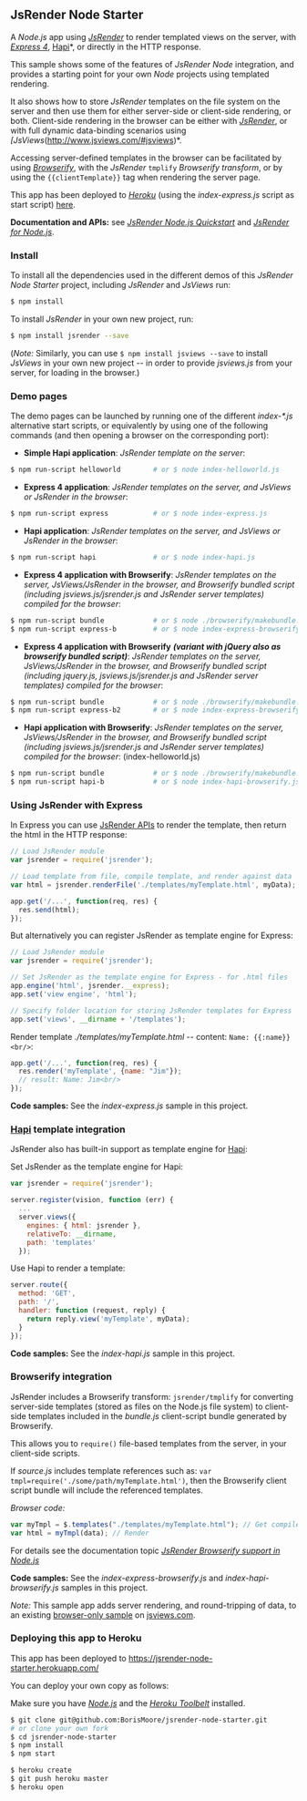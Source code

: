 ## JsRender Node Starter

A *Node.js* app using *[JsRender](https://github.com/BorisMoore/jsrender)* to render templated views on the server, with *[Express 4](http://expressjs.com/)*, [Hapi](http://hapijs.com/tutorials/views)*, or directly in the HTTP response.

This sample shows some of the features of *JsRender* *Node* integration, and provides a starting point for your own *Node* projects using templated rendering.

It also shows how to store *JsRender* templates on the file system on the server and then use them for either server-side or client-side rendering, or both. Client-side rendering in the browser can be either with *[JsRender](http://www.jsviews.com/#jsrender)*, or with full dynamic data-binding scenarios using *[JsViews*(http://www.jsviews.com/#jsviews)*.

Accessing server-defined templates in the browser can be facilitated by using *[Browserify](//browserify.org/)*, with the *JsRender* `tmplify` *Browserify transform*, or by using the `{{clientTemplate}}` tag when rendering the server page. 

This app has been deployed to *[Heroku](https://www.heroku.com/)* (using the *index-express.js* script as start script) [here](https://jsrender-node-starter.herokuapp.com/).

**Documentation and APIs:** see *[JsRender Node.js Quickstart](http://www.jsviews.com/#jsr-node-quickstart)* and *[JsRender for Node.js](http://www.jsviews.com/#jsrnode)*.

### Install

To install all the dependencies used in the different demos of this *JsRender Node Starter* project, including *JsRender* and *JsViews* run:

```bash
$ npm install
```

To install *JsRender* in your own new project, run:

```bash
$ npm install jsrender --save
```

(*Note:* Similarly, you can use `$ npm install jsviews --save` to install *JsViews* in your own new project -- in order to provide *jsviews.js* from your server, for loading in the browser.)

### Demo pages

The demo pages can be launched by running one of the different *index-\*.js* alternative start scripts, or equivalently by using one of the following commands (and then opening a browser on the corresponding port):

- **Simple Hapi application**: *JsRender template on the server*:

```bash
$ npm run-script helloworld        # or $ node index-helloworld.js
```

- **Express 4 application**: *JsRender templates on the server, and JsViews or JsRender in the browser*:

```bash
$ npm run-script express           # or $ node index-express.js
```

- **Hapi application**: *JsRender templates on the server, and JsViews or JsRender in the browser*:

```bash
$ npm run-script hapi              # or $ node index-hapi.js
```

- **Express 4 application with Browserify**: *JsRender templates on the server, JsViews/JsRender in the browser, and Browserify bundled script (including jsviews.js/jsrender.js and JsRender server templates) compiled for the browser*:

```bash
$ npm run-script bundle            # or $ node ./browserify/makebundle.js
$ npm run-script express-b         # or $ node index-express-browserify.js
```

- **Express 4 application with Browserify** ***(variant with jQuery also as browserify bundled script)***: *JsRender templates on the server, JsViews/JsRender in the browser, and Browserify bundled script (including jquery.js, jsviews.js/jsrender.js and JsRender server templates) compiled for the browser*:

```bash
$ npm run-script bundle            # or $ node ./browserify/makebundle.js
$ npm run-script express-b2        # or $ node index-express-browserify2.js
```

- **Hapi application with Browserify**: *JsRender templates on the server, JsViews/JsRender in the browser, and Browserify bundled script (including jsviews.js/jsrender.js and JsRender server templates) compiled for the browser*:
(index-helloworld.js)

```bash
$ npm run-script bundle            # or $ node ./browserify/makebundle.js
$ npm run-script hapi-b            # or $ node index-hapi-browserify.js 
```

### Using JsRender with Express

In Express you can use [JsRender APIs](http://www.jsviews.com/#node/install@apis) to render the template, then return the html in the HTTP response:

```js
// Load JsRender module
var jsrender = require('jsrender');

// Load template from file, compile template, and render against data
var html = jsrender.renderFile('./templates/myTemplate.html', myData);
```

```js
app.get('/...', function(req, res) {
  res.send(html);
});
```

But alternatively you can register JsRender as template engine for Express:

```js
// Load JsRender module
var jsrender = require('jsrender');

// Set JsRender as the template engine for Express - for .html files
app.engine('html', jsrender.__express);
app.set('view engine', 'html');

// Specify folder location for storing JsRender templates for Express
app.set('views', __dirname + '/templates');
```

Render template *./templates/myTemplate.html* -- content: `Name: {{:name}}<br/>`:

```js
app.get('/...', function(req, res) {
  res.render('myTemplate', {name: "Jim"}); 
  // result: Name: Jim<br/>
});
```

**Code samples:** See the *index-express.js* sample in this project. 

### [Hapi](http://hapijs.com/) template integration

JsRender also has built-in support as template engine for [Hapi](http://hapijs.com/):

Set JsRender as the template engine for Hapi:

```js
var jsrender = require('jsrender');

server.register(vision, function (err) {
  ...
  server.views({
    engines: { html: jsrender },
    relativeTo: __dirname,
    path: 'templates'
  });
```

Use Hapi to render a template:

```js
server.route({
  method: 'GET',
  path: '/',
  handler: function (request, reply) {
    return reply.view('myTemplate', myData);
  }
});
```

**Code samples:** See the *index-hapi.js* sample in this project. 

### Browserify integration

JsRender includes a Browserify transform: `jsrender/tmplify` for converting server-side templates (stored as files on the Node.js file system) to client-side templates included in the *bundle.js* client-script bundle generated by Browserify.

This allows you to `require()` file-based templates from the server, in your client-side scripts.

If *source.js* includes template references such as: `var tmpl=require('./some/path/myTemplate.html')`, then the Browserify client script bundle will include the referenced templates.

*Browser code:*

```js
var myTmpl = $.templates("./templates/myTemplate.html"); // Get compiled template
var html = myTmpl(data); // Render
```

For details see the documentation topic *[JsRender Browserify support in Node.js](http://www.jsviews.com/#node/browserify)*

**Code samples:** See the *index-express-browserify.js* and *index-hapi-browserify.js* samples in this project. 

*Note:* This sample app adds server rendering, and round-tripping of data, to an existing [browser-only sample](http://www.jsviews.com/#samples/editable/tags) on [jsviews.com](http://www.jsviews.com).

### Deploying this app to Heroku
This app has been deployed to https://jsrender-node-starter.herokuapp.com/

You can deploy your own copy as follows:

Make sure you have *[Node.js](http://nodejs.org/)* and the *[Heroku Toolbelt](https://toolbelt.heroku.com/)* installed.

```bash
$ git clone git@github.com:BorisMoore/jsrender-node-starter.git
# or clone your own fork
$ cd jsrender-node-starter
$ npm install
$ npm start
```

```bash
$ heroku create
$ git push heroku master
$ heroku open
```
